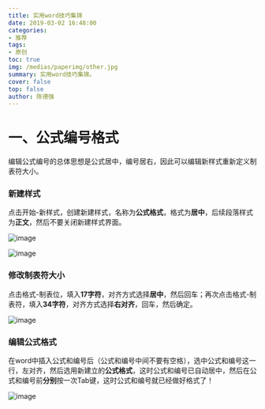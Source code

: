 ```yaml
---
title: 实用word技巧集锦
date: 2019-03-02 16:48:00
categories:
- 推荐
tags:
- 原创
toc: true
img: /medias/paperimg/other.jpg
summary: 实用word技巧集锦。
cover: false
top: false
author: 陈德强
---
```


# 一、公式编号格式
编辑公式编号的总体思想是公式居中，编号居右，因此可以编辑新样式重新定义制表符大小。
### 新建样式
点击开始-新样式，创建新建样式，名称为**公式格式**，格式为**居中**，后续段落样式为**正文**，然后不要关闭新建样式界面。

![image](https://ws4.sinaimg.cn/large/006jQClrly1g0oka0qwdyj30bu029747.jpg)

![image](https://ws1.sinaimg.cn/large/006jQClrly1g0oka0v3szj30ec0cqglw.jpg)

### 修改制表符大小
点击格式-制表位，填入**17字符**，对齐方式选择**居中**，然后回车；再次点击格式-制表符，填入**34字符**，对齐方式选择**右对齐**，回车，然后确定。


![image](https://wx3.sinaimg.cn/large/006jQClrly1g0oka0yecgj30fb0c13yp.jpg)

### 编辑公式格式
在word中插入公式和编号后（公式和编号中间不要有空格），选中公式和编号这一行，左对齐，然后选用新建立的**公式格式**，这时公式和编号已自动居中，然后在公式和编号前**分别**按一次Tab键，这时公式和编号就已经做好格式了！

![image](https://wx1.sinaimg.cn/large/006jQClrly1g0okc3xpnxj30s302st8l.jpg)